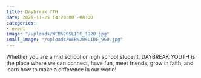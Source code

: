 ```yaml
---
title: Daybreak YTH
date: 2020-11-25 14:20:00 -08:00
categories:
- event
image: "/uploads/WEB%20SLIDE_1920.jpg"
small_image: "/uploads/WEB%20SLIDE_960.jpg"
---
```


Whether you are a mid school or high school student, DAYBREAK YOUTH is the place where we can connect, have fun, meet friends, grow in faith, and learn how to make a difference in our world!